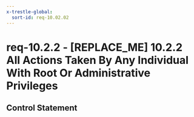 ```yaml
---
x-trestle-global:
  sort-id: req-10.02.02
---
```


# req-10.2.2 - \[REPLACE_ME\] 10.2.2 All Actions Taken By Any Individual With Root Or Administrative Privileges

## Control Statement
